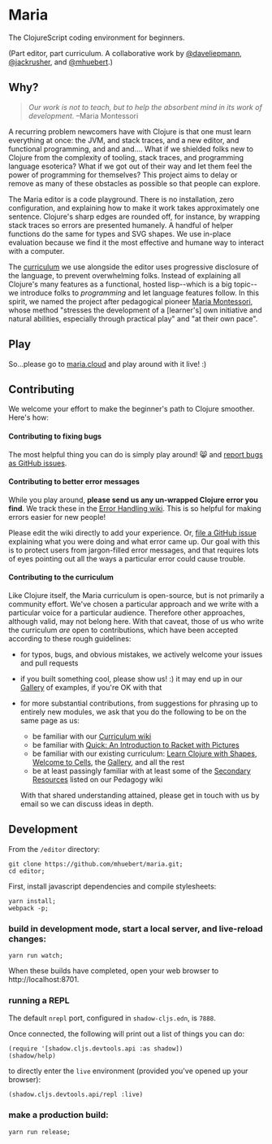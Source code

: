 # Maria

The ClojureScript coding environment for beginners. 

(Part editor, part curriculum. A collaborative work by [@daveliepmann](https://twitter.com/daveliepmann), [@jackrusher](https://twitter.com/jackrusher), and [@mhuebert](https://twitter.com/mhuebert).)


## Why?

>*Our work is not to teach, but to help the absorbent mind in its work of development.* –Maria Montessori

A recurring problem newcomers have with Clojure is that one must learn everything at once: the JVM, and stack traces, and a new editor, and functional programming, and and and.... What if we shielded folks new to Clojure from the complexity of tooling, stack traces, and programming language esoterica? What if we got out of their way and let them feel the power of programming for themselves? This project aims to delay or remove as many of these obstacles as possible so that people can explore.

The Maria editor is a code playground. There is no installation, zero configuration, and explaining how to make it work takes approximately one sentence. Clojure's sharp edges are rounded off, for instance, by wrapping stack traces so errors are presented humanely. A handful of helper functions do the same for types and SVG shapes. We use in-place evaluation because we find it the most effective and humane way to interact with a computer.

The [curriculum](https://github.com/mhuebert/maria/wiki/curriculum) we use alongside the editor uses progressive disclosure of the language, to prevent overwhelming folks. Instead of explaining all Clojure's many features as a functional, hosted lisp--which is a big topic--we introduce folks to _programming_ and let language features follow. In this spirit, we named the project after pedagogical pioneer [Maria Montessori](https://www.wikiwand.com/en/Maria_Montessori), whose method "stresses the development of a [learner's] own initiative and natural abilities, especially through practical play" and "at their own pace".


## Play

So...please go to [maria.cloud](https://maria.cloud) and play around with it live! :)


## Contributing

We welcome your effort to make the beginner's path to Clojure smoother. Here's how:

#### Contributing to fixing bugs
The most helpful thing you can do is simply play around! 😸 and [report bugs as GitHub issues](http://github.com/mhuebert/maria/issues/new).

#### Contributing to better error messages
While you play around, **please send us any un-wrapped Clojure error you find**. We track these in the [Error Handling wiki](https://github.com/mhuebert/maria/wiki/Error-Handling). This is so helpful for making errors easier for new people!

Please edit the wiki directly to add your experience. Or, [file a GitHub issue](http://github.com/mhuebert/maria/issues/new) explaining what you were doing and what error came up. Our goal with this is to protect users from jargon-filled error messages, and that requires lots of eyes pointing out all the ways a particular error could cause trouble.

#### Contributing to the curriculum
Like Clojure itself, the Maria curriculum is open-source, but is not primarily a community effort. We've chosen a particular approach and we write with a particular voice for a particular audience. Therefore other approaches, although valid, may not belong here. With that caveat, those of us who write the curriculum *are* open to contributions, which have been accepted according to these rough guidelines:

 - for typos, bugs, and obvious mistakes, we actively welcome your issues and pull requests
 - if you built something cool, please show us! :) it may end up in our [Gallery](http://www.maria.cloud/gallery?eval=true) of examples, if you're OK with that
 - for more substantial contributions, from suggestions for phrasing up to entirely new modules, we ask that you do the following to be on the same page as us:
   - be familiar with our [Curriculum wiki](https://github.com/mhuebert/maria/wiki/curriculum)
   - be familiar with [Quick: An Introduction to Racket with Pictures](http://docs.racket-lang.org/quick/)
   - be familiar with our existing curriculum: [Learn Clojure with Shapes](http://www.maria.cloud/intro), [Welcome to Cells](http://www.maria.cloud/cells), the [Gallery](http://www.maria.cloud/cells), and all the rest
   - be at least passingly familiar with at least some of the [Secondary Resources](https://github.com/mhuebert/maria/wiki/Curriculum#secondary-resources) listed on our Pedagogy wiki

   With that shared understanding attained, please get in touch with us by email so we can discuss ideas in depth.


## Development

From the `/editor` directory:

```
git clone https://github.com/mhuebert/maria.git;
cd editor;
```

First, install javascript dependencies and compile stylesheets:

```
yarn install;
webpack -p;
```

### build in development mode, start a local server, and live-reload changes:

```shell
yarn run watch;
```

When these builds have completed, open your web browser to http://localhost:8701.

### running a REPL

The default `nrepl` port, configured in `shadow-cljs.edn`, is `7888`.

Once connected, the following will print out a list of things you can do:

```
(require '[shadow.cljs.devtools.api :as shadow])
(shadow/help)
```

to directly enter the `live` environment (provided you've opened up your browser):

```
(shadow.cljs.devtools.api/repl :live)
```

### make a production build:

```shell
yarn run release;
```


